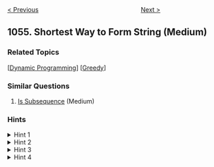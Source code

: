 <!--|This file generated by command(leetcode description); DO NOT EDIT.    |-->
<!--+----------------------------------------------------------------------+-->
<!--|@author    Openset <openset.wang@gmail.com>                           |-->
<!--|@link      https://github.com/openset                                 |-->
<!--|@home      https://github.com/openset/leetcode                        |-->
<!--+----------------------------------------------------------------------+-->

[< Previous](https://github.com/openset/leetcode/tree/master/problems/distant-barcodes "Distant Barcodes")
　　　　　　　　　　　　　　　　
[Next >](https://github.com/openset/leetcode/tree/master/problems/confusing-number "Confusing Number")

## 1055. Shortest Way to Form String (Medium)



### Related Topics
  [[Dynamic Programming](https://github.com/openset/leetcode/tree/master/tag/dynamic-programming/README.md)]
  [[Greedy](https://github.com/openset/leetcode/tree/master/tag/greedy/README.md)]

### Similar Questions
  1. [Is Subsequence](https://github.com/openset/leetcode/tree/master/problems/is-subsequence) (Medium)

### Hints
<details>
<summary>Hint 1</summary>
Which conditions have to been met in order to be impossible to form the target string?
</details>

<details>
<summary>Hint 2</summary>
If there exists a character in the target string which doesn't exist in the source string then it will be impossible to form the target string.
</details>

<details>
<summary>Hint 3</summary>
Assuming we are in the case which is possible to form the target string, how can we assure the minimum number of used subsequences of source?
</details>

<details>
<summary>Hint 4</summary>
For each used subsequence try to match the leftmost character of the current subsequence with the leftmost character of the target string, if they match then erase both character otherwise erase just the subsequence character whenever the current subsequence gets empty, reset it to a new copy of subsequence and increment the count, do this until the target sequence gets empty. Finally return the count.
</details>
